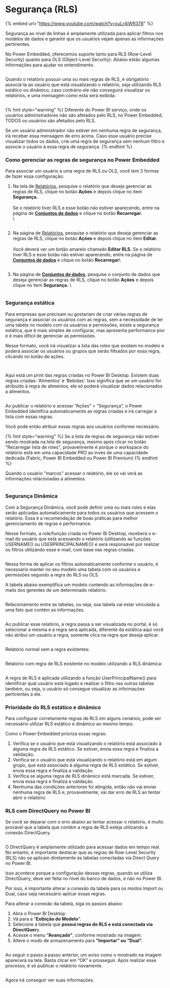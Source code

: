 # Segurança (RLS)

{% embed url="https://www.youtube.com/watch?v=xuLr4iWR378" %}

Segurança ao nível de linhas é amplamente utilizada para aplicar filtros nos modelos de dados e garantir que os usuários vejam apenas as informações pertinentes.

No Power Embedded, oferecemos suporte tanto para RLS (Row-Level Security) quanto para OLS (Object-Level Security). Abaixo estão algumas informações para ajudar no entendimento.

<div align="left">

<figure><img src="../../.gitbook/assets/image (225).png" alt=""><figcaption></figcaption></figure>

</div>

Quando o relatório possuir uma ou mais regras de RLS, é obrigatório associá-la ao usuário que está visualizando o relatório, seja utilizando RLS estático ou dinâmico, caso contrário ele não conseguirá visualizar os relatórios, e uma mensagem como esta será exibida:

<div align="left">

<figure><img src="../../.gitbook/assets/image (235).png" alt=""><figcaption></figcaption></figure>

</div>

{% hint style="warning" %}
Diferente do Power BI serviço, onde os usuários administradores não são afetados pelo RLS, no Power Embedded, TODOS os usuários são afetados pelo RLS.

Se um usuário administrador não estiver em nenhuma regra de segurança, irá receber essa mensagem de erro acima. Caso esse usuário precise visualizar todos os dados, crie uma regra de segurança sem nenhum filtro e associe o usuário à essa regra de segurança.
{% endhint %}



### Como gerenciar as regras de segurança no Power Embedded

Para associar um usuário a uma regra de RLS ou OLS, você tem 3 formas de fazer essa configuração:

1.  Na tela de [Relatórios](https://admin.powerembedded.com.br/Reports), pesquise o relatório que deseja gerenciar as regras de RLS, clique no botão **Ações** e depois clique no item **Segurança.** \
    \
    Se o relatório tiver RLS e esse botão não estiver aparecendo, entre na página de [**Conjuntos de dados**](https://admin.powerembedded.com.br/Datasets) e clique no botão **Recarregar.**\
    \


    <figure><img src="../../.gitbook/assets/image (340).png" alt=""><figcaption></figcaption></figure>


2.  Na página de [Relatórios](https://admin.powerembedded.com.br/Reports), pesquise o relatório que deseja gerenciar as regras de RLS, clique no botão **Ações** e depois clique no item **Editar.** \
    \
    Você deverá ver um botão amarelo chamado **Editar RLS.** Se o relatório tiver RLS e esse botão não estiver aparecendo, entre na página de [**Conjuntos de dados**](https://admin.powerembedded.com.br/Datasets) e clique no botão **Recarregar**\


    <figure><img src="../../.gitbook/assets/image (341).png" alt=""><figcaption></figcaption></figure>


3.  Na página de [**Conjuntos de dados**](https://admin.powerembedded.com.br/Datasets), pesquise o conjunto de dados que deseja gerenciar as regras de RLS, clique no botão **Ações** e depois clique no item **Segurança.** \


    <figure><img src="../../.gitbook/assets/image (20).png" alt=""><figcaption></figcaption></figure>



### **Segurança estática**

Para empresas que precisam ou gostariam de criar várias regras de segurança e associar os usuários com as regras, sem a necessidade de ter uma tabela no modelo com os usuários e permissões, existe a segurança estática, que é mais simples de configurar, mas apresenta performance pior e é mais difícil de gerenciar as permissões.

Nesse formato, você irá visualizar a lista das roles que existem no modelo e poderá associar os usuários ou grupos que serão filtrados por essa regra, clicando no botão de ações.

<figure><img src="../../.gitbook/assets/image (227).png" alt=""><figcaption></figcaption></figure>

<figure><img src="../../.gitbook/assets/image (262).png" alt=""><figcaption></figcaption></figure>



Aqui está um print das regras criadas no Power BI Desktop. Existem duas regras criadas: ‘Alimentos’ e ‘Bebidas’. Isso significa que se um usuário for atribuído à regra de alimentos, ele só poderá visualizar dados relacionados a alimentos.

<figure><img src="../../.gitbook/assets/image (226).png" alt=""><figcaption></figcaption></figure>

Ao publicar o relatório e acessar “Ações” > “Segurança”, o Power Embedded identifica automaticamente as regras criadas e irá carregar a lista com essas regras.

Você pode então atribuir essas regras aos usuários conforme necessário.

{% hint style="warning" %}
Se a lista de regras de segurança não estiver sendo mostrada na tela de segurança, mesmo após clicar no botão "Recarregar lista de roles", provavelmente é porque o workspace do relatório está em uma capacidade PRO ao invés de uma capacidade dedicada (Fabric, Power BI Embedded ou Power BI Premium)
{% endhint %}



Quando o usuário "marcos" acessar o relatório, ele só vai verá as informações relacionadas a alimentos.

<figure><img src="../../.gitbook/assets/image (228).png" alt=""><figcaption></figcaption></figure>



### **Segurança Dinâmica**

Com a Segurança Dinâmica, você pode definir uma ou mais roles e elas serão aplicadas automaticamente para todos os usuários que acessem o relatório. Essa é a recomendação de boas práticas para melhor gerenciamento de regras e performance.

Nesse formato, a role/função criada no Power BI Desktop, receberá o e-mail do usuário que está acessando o relatório (utilizando as funções USERNAME() ou USERPRINCIPALNAME()) e será responsável por realizar os filtros utilizando esse e-mail, com base nas regras criadas.

<figure><img src="../../.gitbook/assets/image (229).png" alt=""><figcaption></figcaption></figure>

Nessa forma de aplicar os filtros automaticamente conforme o usuário, é necessário manter no seu modelo uma tabela com os usuários e permissões segundo a regra do RLS ou OLS.

A tabela abaixo exemplifica um modelo contendo as informações de e-mails dos gerentes de um determinado relatório.

<div align="left">

<figure><img src="../../.gitbook/assets/image (230).png" alt=""><figcaption></figcaption></figure>

</div>

Relacionamento entre as tabelas, ou seja, sua tabela vai estar vinculada a uma fato que contém as informações.

<div align="left">

<figure><img src="../../.gitbook/assets/image (231).png" alt=""><figcaption></figcaption></figure>

</div>

Ao publicar esse relatório, a regra passa a ser visualizada no portal, é só selecionar a mesma e a regra será aplicada, diferente da estática aqui você não atribui um usuário a regra, somente clica na regra que deseja aplicar.

<figure><img src="../../.gitbook/assets/image (232).png" alt=""><figcaption></figcaption></figure>



Relatório normal sem a regra existentes:

<figure><img src="../../.gitbook/assets/image (233).png" alt=""><figcaption></figcaption></figure>



Relatório com regra de RLS existente no modelo utilizando a RLS dinâmica:

<figure><img src="../../.gitbook/assets/image (234).png" alt=""><figcaption></figcaption></figure>

A regra de RLS é aplicada utilizando a função UserPrincipalName() para identificar qual usuário está logado e realizar o filtro nas outras tabelas também, ou seja, o usuário só consegue visualizar as informações pertinentes a ele.



### Prioridade do RLS estático e dinâmico

Para configurar corretamente regras de RLS em alguns cenários, pode ser necessário utilizar RLS estático e dinâmico ao mesmo tempo.



Como o Power Embedded prioriza essas regras:

1. Verifica se o usuário que está visualizando o relatório está associado à alguma regra de RLS estático. Se estiver, envia essa regra e finaliza a validação.
2. Verifica se o usuário que está visualizando o relatório está em algum grupo, que está associado à alguma regra de RLS estático. Se estiver, envia essa regra e finaliza a validação.
3. Verifica se alguma regra de RLS dinâmico está marcada. Se estiver, envia essa regra e finaliza a validação.
4. Nenhuma das condições anteriores foi atingida, então não vai enviar nenhuma regra de RLS e, provavelmente, vai dar erro de RLS ao tentar abrir o relatório.



### RLS com DirectQuery no Power BI

Se você se deparar com o erro abaixo ao tentar acessar o relatório, é muito provável que a tabela que contém a regra de RLS esteja utilizando a conexão DirectQuery.

<figure><img src="../../.gitbook/assets/image (236).png" alt=""><figcaption></figcaption></figure>

O DirectQuery é amplamente utilizado para acessar dados em tempo real. No entanto, é importante destacar que as regras de Row-Level Security (RLS) não se aplicam diretamente às tabelas conectadas via Direct Query no Power BI.&#x20;

Isso acontece porque a configuração dessas regras, quando se utiliza DirectQuery, deve ser feita no nível do banco de dados, e não no Power BI.&#x20;

Por isso, é importante alterar a conexão da tabela para os modos Import ou Dual, caso seja necessário aplicar essas regras.



Para alterar a conexão da tabela, siga os passos abaixo:

1. Abra o Power BI Desktop.
2. Vá para a “**Exibição do Modelo**“.
3. Selecione a tabela que **possui regras de RLS e está conectada via DirectQuer**y.
4. Acesse o menu **“Avançado”**, conforme mostrado na imagem.
5. Altere o modo de armazenamento para **“Importar” ou “Dual”.**

<figure><img src="../../.gitbook/assets/image (237).png" alt=""><figcaption></figcaption></figure>

Ao seguir o passo a passo anterior, um aviso como o mostrado na imagem aparecerá na tela. Basta clicar em “OK” e prosseguir. Após realizar esse processo, é só publicar o relatório novamente.

<div align="left">

<figure><img src="../../.gitbook/assets/image (238).png" alt=""><figcaption></figcaption></figure>

</div>

Agora irá conseguir ver suas informações.
